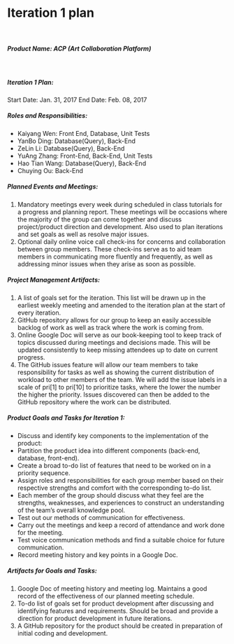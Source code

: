 # Iteration 1 plan
&nbsp;
##### **Product Name:** ACP (Art Collaboration Platform)
&nbsp;
##### Iteration 1 Plan:
Start Date: Jan. 31, 2017
End Date: Feb. 08, 2017

##### Roles and Responsibilities:
* Kaiyang Wen: Front End, Database, Unit Tests
* YanBo Ding: Database(Query), Back-End
* ZeLin Li: Database(Query), Back-End
* YuAng Zhang: Front-End, Back-End, Unit Tests
* Hao Tian Wang: Database(Query), Back-End
* Chuying Ou: Back-End

##### Planned Events and Meetings:
1. Mandatory meetings every week during scheduled in class tutorials for a progress and planning report. These meetings will be occasions where the majority of the group can come together and discuss project/product direction and development. Also used to plan iterations and set goals as well as resolve major issues.
2. Optional daily online voice call check-ins for concerns and collaboration between group members. These check-ins serve as to aid team members in communicating more fluently and frequently, as well as addressing minor issues when they arise as soon as possible.

##### Project Management Artifacts:
1. A list of goals set for the iteration. This list will be drawn up in the earliest weekly meeting and amended to the iteration plan at the start of every iteration.
2. GitHub repository allows for our group to keep an easily accessible backlog of work as well as track where the work is coming from.
3. Online Google Doc will serve as our book-keeping tool to keep track of topics discussed during meetings and decisions made. This will be updated consistently to keep missing attendees up to date on current progress. 
4. The GitHub issues feature will allow our team members to take responsibility for tasks as well as showing the current distribution of workload to other members of the team. We will add the issue labels in a scale of pri[1] to pri[10] to prioritize tasks, where the lower the number the higher the priority. Issues discovered can then be added to the GitHub repository where the work can be distributed.

##### Product Goals and Tasks for Iteration 1:
   * Discuss and identify key components to the implementation of the product:
   * Partition the product idea into different components (back-end, database, front-end).
   * Create a broad to-do list of features that need to be worked on in a priority sequence.
   * Assign roles and responsibilities for each group member based on their respective strengths and comfort with the corresponding to-do list.
   * Each member of the group should discuss what they feel are the strengths, weaknesses, and experiences to construct an understanding of the team’s overall knowledge pool.
   * Test out our methods of communication for effectiveness.
   * Carry out the meetings and keep a record of attendance and work done for the meeting.
   * Test voice communication methods and find a suitable choice for future communication.
   * Record meeting history and key points in a Google Doc.

##### Artifacts for Goals and Tasks:
1. Google Doc of meeting history and meeting log. Maintains a good record of the effectiveness of our planned meeting schedule.
2. To-do list of goals set for product development after discussing and identifying features and requirements. Should be broad and provide a direction for product development in future iterations.
3. A GitHub repository for the product should be created in preparation of initial coding and development.
